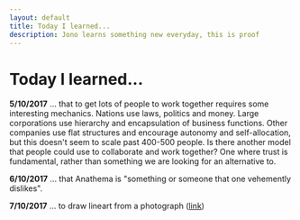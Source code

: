 ```yaml
---
layout: default
title: Today I learned...
description: Jono learns something new everyday, this is proof
---
```


# Today I learned...

**5/10/2017** ... that to get lots of people to work together requires some interesting mechanics. Nations use laws, politics and money. Large corporations use hierarchy and encapsulation of business functions. Other companies use flat structures and encourage autonomy and self-allocation, but this doesn't seem to scale past 400-500 people. Is there another model that people could use to collaborate and work together? One where trust is fundamental, rather than something we are looking for an alternative to.

**6/10/2017** ... that Anathema is "something or someone that one vehemently dislikes".

**7/10/2017** ... to draw lineart from a photograph ([link](https://www.instagram.com/p/BZ7xq28hxEk/))
